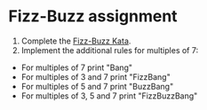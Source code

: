 # Fizz-Buzz assignment

1. Complete the [Fizz-Buzz Kata](http://wiki.c2.com/?FizzBuzzTest).
1. Implement the additional rules for multiples of 7:
 * For multiples of 7 print "Bang"
 * For multiples of 3 and 7 print "FizzBang"
 * For multiples of 5 and 7 print "BuzzBang"
 * For multiples of 3, 5 and 7 print "FizzBuzzBang" 

